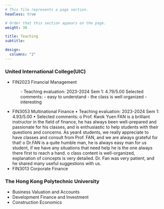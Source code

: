 ```yaml
---
# This file represents a page section.
headless: true

# Order that this section appears on the page.
weight: 30

title: Teaching
subtitle:

design:
  columns: "2"
---
```


### United International College(UIC)

- FIN2023 Financial Management
<div style="padding-left:50px" class="text-muted exp-meta"> - Teaching evaluation: 2023-2024 Sem 1: 4.79/5.00
Selected comments:
- easy to understand
- the class is well organized
- interesting</div>

- FIN3053 Multinational Finance
  •	Teaching evaluation: 2023-2024 Sem 1: 4.93/5.00
  •	Selected comments:
    o	Prof. Kwok Yuen FAN is a brilliant instructor in the field of finance, he has always been well-prepared and passionate for his classes, and is enthusiastic to help students with their questions and concerns. As year4 students, we really appreciate to have classes and consult from Prof. FAN, and we are always grateful for that!
    o	Dr.FAN is a quite humble man, he is always easy man for us student, if we have any situations that need help he is the one always there first to reach a hand.
    o	class content is well-organized, explanation of concepts is very detailed. Dr. Fan was very patient, and he shared many useful suggestions with us.
- FIN3013 Corporate Finance

### The Hong Kong Polytechnic University

- Business Valuation and Accounts
- Development Finance and Investment
- Construction Economics
